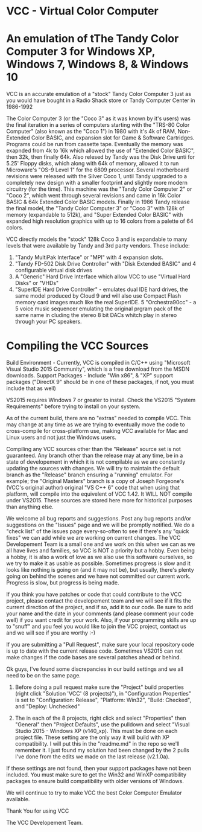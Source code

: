 # VCC - Virtual Color Computer
# An emulation of tThe Tandy Color Computer 3 for Windows XP, Windows 7, Windows 8, & Windows 10

VCC is an accurate emulation of a "stock" Tandy Color Computer 3 just as you would have bought in a Radio Shack store or Tandy Computer Center in 1986-1992

The Color Computer 3 (or the "Coco 3" as it was known by it's users) was the final iteration in a series of computers starting with the "TRS-80 Color Computer" (also known as the "Coco 1") in 1980 with it's 4k of RAM, Non-Extended Color BASIC, and expansion slot for Game & Software Cartridges. Programs could be run from cassette tape. Eventually the memory was exapnded from 4k to 16k which allowed the use of "Extended Color BASIC", then 32k, then finally 64k. Also relesed by Tandy was the Disk Drive unti for 5.25' Floppy disks, which along with 64k of memory, allowed it to run Microware's "OS-9 Level 1" for the 6809 processor. Several motherboard revisions were released with the Silver Coco 1, until Tandy upgraded to a completely new design with a smaller footprint and slightly more modern circuitry (for the time). This machine was the "Tandy Color Computer 2" or "Coco 2", which went through several revisions and came in 16k Color BASIC & 64k Extended Color BASIC models. Finally in 1986 Tandy release the final model, the "Tandy Color Computer 3" or "Coco 3" with 128k of memory (expandable to 512k), and "Super Extended Color BASIC" with expanded high resolution graphics with up to 16 colors from a palette of 64 colors.

VCC directly models the "stock" 128k Coco 3 and is expandable to many levels that were available by Tandy and 3rd party vendors. These include:
1. "Tandy MultiPak Interface" or "MPI" with 4 expansion slots.
2. "Tandy FD-502 Disk Drive Controller" with "Disk Extended BASIC" and 4 configurable virtual disk drives
3. A "Generic" Hard Drive Interface which allow VCC to use "Virtual Hard Disks" or "VHDs"
4. "SuperIDE Hard Drive Controller" - emulates dual IDE hard drives, the same model produced by Cloud 9 and will also use Compact Flash memory card images much like the real SuperIDE.
5 "Orchestra90cc" - a 5 voice music sequencer emulating the original prgram pack of the same name in cluding the stereo 8 bit DACs whitch play in stereo through your PC speakers.


# Compiling the VCC Sources
Build Environment - Currently, VCC is compiled in C/C++ using "Microsoft Visual Studio 2015 Community", which is a free download from the MSDN downloads.
Support Packages - Include "Win x86", & "XP" support packages ("DirectX 9" should be in one of these packages, if not, you must include that as well)

VS2015 requires Windows 7 or greater to install. Check the VS2015 "System Requirements" before trying to install on your system.

As of the current build, there are no "extras" needed to compile VCC. This may change at any time as we are trying to eventually move the code to cross-compile for cross-platform use, making VCC available for Mac and Linux users and not just the Windows users.

Compiling any VCC sources other than the "Release" source set is not guaranteed. Any branch other than the release may at any time, be in a state of developement in which it is not compilable as we are constantly updating the sources with changes. We will try to maintain the default branch as the "Release" branch ensuring a "running" emulator. For example; the "Original Masters" branch is a copy of Joseph Forgeone's (VCC's original author) original "VS C++ 6" code that when using that platform, will compile into the equivelent of VCC 1.42. It WILL NOT compile under VS2015. These sources are stored here more for historical purposes than anything else.

We welcome all bug reports and suggestions. Post any bug reports and/or suggestions on the "Issues" page and we will be promptly notified. We do a "check list" of the issues page every-so-often to see if there's any "quick fixes" we can add while we are working on current changes. The VCC Developement Team is a small one and we work on this when we can as we all have lives and families, so VCC is NOT a priority but a hobby. Even being a hobby, it is also a work of love as we also use this software ourselves, so we try to make it as usable as possible. Sometimes progress is slow and it looks like nothing is going on (and it may not be), but usually, there's plenty going on behind the scenes and we have not committed our current work. Progress is slow, but progress is being made.

If you think you have patches or code that could contribute to the VCC project, please contact the developement team and we will see if it fits the current direction of the project, and if so, add it to our code. Be sure to add your name and the date in your comments (and please comment your code well) if you want credit for your work. Also, if your programming skills are up to "snuff" and you feel you would like to join the VCC project, contact us and we will see if you are worthy :-)

If you are submitting a "Pull Request", make sure your local repository code is up to date with the current release code. Sometimes VS2015 can not make changes if the code bases are several patches ahead or behind.

Ok guys, I've found some discrepancies in our build settings and we all need to be on the same page.

1. Before doing a pull request make sure the "Project" build properties (right click "Solution 'VCC' (8 projects)"),
in "Configuration Properties" is set to "Configuration: Release", "Platform: Win32", "Build: Checked", and "Deploy: Unchecked"

2. The in each of the 8 projects, right click and select "Properties" then "General" then "Project Defaults", use the pulldown and select "Visual Studio 2015 - Windows XP (v140_xp).
This must be done on each project file.
These setting are the only way it will build with XP compatibility.
I will put this in the "readme.md" in the repo so we'll remember it. I just found my solution had been changed by the 2 pulls I've done from the edits we made on the last release (v2.1.0a).

If these settings are not found, then your support packages have not been included.
You must make sure to get the Win32 and WinXP compatibility packages to ensure build compatibility with older versions of Windows.

We will continue to try to make VCC the best Color Computer Emulator available.

Thank You for using VCC

The VCC Developement Team.
